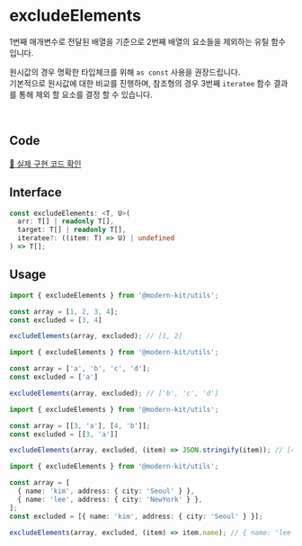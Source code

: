# excludeElements

1번째 매개변수로 전달된 배열을 기준으로 2번째 배열의 요소들을 제외하는 유틸 함수입니다.

원시값의 경우 명확한 타입체크를 위해 `as const` 사용을 권장드립니다.  
기본적으로 원시값에 대한 비교를 진행하며, 참조형의 경우 3번째 `iteratee` 함수 결과를 통해 제외 할 요소를 결정 할 수 있습니다.

<br />

## Code
[🔗 실제 구현 코드 확인](https://github.com/modern-agile-team/modern-kit/blob/main/packages/utils/src/array/excludeElements/index.ts)

## Interface
```ts title="typescript"
const excludeElements: <T, U>(
  arr: T[] | readonly T[],
  target: T[] | readonly T[],
  iteratee?: ((item: T) => U) | undefined
) => T[];
```

## Usage
```ts title="typescript"
import { excludeElements } from '@modern-kit/utils';

const array = [1, 2, 3, 4];
const excluded = [3, 4]

excludeElements(array, excluded); // [1, 2]
```

```ts title="typescript"
import { excludeElements } from '@modern-kit/utils';

const array = ['a', 'b', 'c', 'd'];
const excluded = ['a']

excludeElements(array, excluded); // ['b', 'c', 'd']
```

```ts title="typescript"
import { excludeElements } from '@modern-kit/utils';

const array = [[3, 'a'], [4, 'b']];
const excluded = [[3, 'a']]

excludeElements(array, excluded, (item) => JSON.stringify(item)); // [4, 'b']
```

```ts title="typescript"
import { excludeElements } from '@modern-kit/utils';

const array = [
  { name: 'kim', address: { city: 'Seoul' } },
  { name: 'lee', address: { city: 'NewYork' } },
];
const excluded = [{ name: 'kim', address: { city: 'Seoul' } }];

excludeElements(array, excluded, (item) => item.name); // { name: 'lee', address: { city: 'NewYork' } }
```